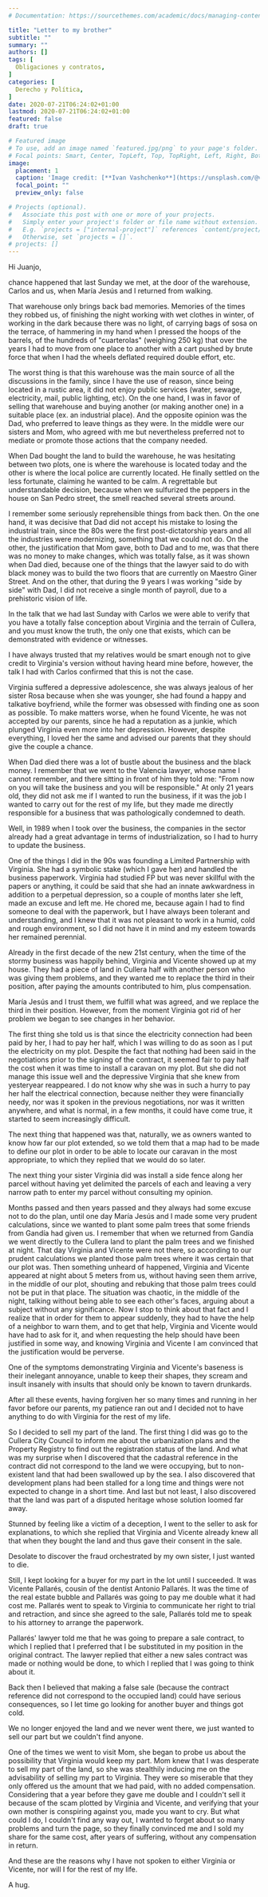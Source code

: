 ```yaml
---
# Documentation: https://sourcethemes.com/academic/docs/managing-content/

title: "Letter to my brother"
subtitle: ""
summary: ""
authors: []
tags: [
  Obligaciones y contratos,
]
categories: [
  Derecho y Política,
]
date: 2020-07-21T06:24:02+01:00
lastmod: 2020-07-21T06:24:02+01:00
featured: false
draft: true

# Featured image
# To use, add an image named `featured.jpg/png` to your page's folder.
# Focal points: Smart, Center, TopLeft, Top, TopRight, Left, Right, BottomLeft, Bottom, BottomRight.
image:
  placement: 1
  caption: 'Image credit: [**Ivan Vashchenko**](https://unsplash.com/@vashchenko?utm_source=unsplash&utm_medium=referral&utm_content=creditCopyText)'
  focal_point: ""
  preview_only: false

# Projects (optional).
#   Associate this post with one or more of your projects.
#   Simply enter your project's folder or file name without extension.
#   E.g. `projects = ["internal-project"]` references `content/project/deep-learning/index.md`.
#   Otherwise, set `projects = []`.
# projects: []
---
```


Hi Juanjo,

chance happened that last Sunday we met, at the door of the warehouse, Carlos and us, when María Jesús and I returned from walking.

That warehouse only brings back bad memories. Memories of the times they robbed us, of finishing the night working with wet clothes in winter, of working in the dark because there was no light, of carrying bags of sosa on the terrace, of hammering in my hand when I pressed the hoops of the barrels, of the hundreds of "cuarterolas" (weighing 250 kg) that over the years I had to move from one place to another with a cart pushed by brute force that when I had the wheels deflated required double effort, etc.

The worst thing is that this warehouse was the main source of all the discussions in the family, since I have the use of reason, since being located in a rustic area, it did not enjoy public services (water, sewage, electricity, mail, public lighting, etc). On the one hand, I was in favor of selling that warehouse and buying another (or making another one) in a suitable place (ex. an industrial place). And the opposite opinion was the Dad, who preferred to leave things as they were. In the middle were our sisters and Mom, who agreed with me but nevertheless preferred not to mediate or promote those actions that the company needed.

When Dad bought the land to build the warehouse, he was hesitating between two plots, one is where the warehouse is located today and the other is where the local police are currently located. He finally settled on the less fortunate, claiming he wanted to be calm. A regrettable but understandable decision, because when we sulfurized the peppers in the house on San Pedro street, the smell reached several streets around.

I remember some seriously reprehensible things from back then. On the one hand, it was decisive that Dad did not accept his mistake to losing the industrial train, since the 80s were the first post-dictatorship years and all the industries were modernizing, something that we could not do. On the other, the justification that Mom gave, both to Dad and to me, was that there was no money to make changes, which was totally false, as it was shown when Dad died, because one of the things that the lawyer said to do with black money was to build the two floors that are currently on Maestro Giner Street. And on the other, that during the 9 years I was working "side by side" with Dad, I did not receive a single month of payroll, due to a prehistoric vision of life.

In the talk that we had last Sunday with Carlos we were able to verify that you have a totally false conception about Virginia and the terrain of Cullera, and you must know the truth, the only one that exists, which can be demonstrated with evidence or witnesses.

I have always trusted that my relatives would be smart enough not to give credit to Virginia's version without having heard mine before, however, the talk I had with Carlos confirmed that this is not the case.

Virginia suffered a depressive adolescence, she was always jealous of her sister Rosa because when she was younger, she had found a happy and talkative boyfriend, while the former was obsessed with finding one as soon as possible. To make matters worse, when he found Vicente, he was not accepted by our parents, since he had a reputation as a junkie, which plunged Virginia even more into her depression. However, despite everything, I loved her the same and advised our parents that they should give the couple a chance.

When Dad died there was a lot of bustle about the business and the black money. I remember that we went to the Valencia lawyer, whose name I cannot remember, and there sitting in front of him they told me: "From now on you will take the business and you will be responsible." At only 21 years old, they did not ask me if I wanted to run the business, if it was the job I wanted to carry out for the rest of my life, but they made me directly responsible for a business that was pathologically condemned to death.

Well, in 1989 when I took over the business, the companies in the sector already had a great advantage in terms of industrialization, so I had to hurry to update the business.

One of the things I did in the 90s was founding a Limited Partnership with Virginia. She had a symbolic stake (which I gave her) and handled the business paperwork. Virginia had studied FP but was never skillful with the papers or anything, it could be said that she had an innate awkwardness in addition to a perpetual depression, so a couple of months later she left, made an excuse and left me. He chored me, because again I had to find someone to deal with the paperwork, but I have always been tolerant and understanding, and I knew that it was not pleasant to work in a humid, cold and rough environment, so I did not have it in mind and my esteem towards her remained perennial.

Already in the first decade of the new 21st century, when the time of the stormy business was happily behind, Virginia and Vicente showed up at my house. They had a piece of land in Cullera half with another person who was giving them problems, and they wanted me to replace the third in their position, after paying the amounts contributed to him, plus compensation.

María Jesús and I trust them, we fulfill what was agreed, and we replace the third in their position. However, from the moment Virginia got rid of her problem we began to see changes in her behavior.

The first thing she told us is that since the electricity connection had been paid by her, I had to pay her half, which I was willing to do as soon as I put the electricity on my plot. Despite the fact that nothing had been said in the negotiations prior to the signing of the contract, it seemed fair to pay half the cost when it was time to install a caravan on my plot. But she did not manage this issue well and the depressive Virginia that she knew from yesteryear reappeared. I do not know why she was in such a hurry to pay her half the electrical connection, because neither they were financially needy, nor was it spoken in the previous negotiations, nor was it written anywhere, and what is normal, in a few months, it could have come true, it started to seem increasingly difficult.

The next thing that happened was that, naturally, we as owners wanted to know how far our plot extended, so we told them that a map had to be made to define our plot in order to be able to locate our caravan in the most appropriate, to which they replied that we would do so later.

The next thing your sister Virginia did was install a side fence along her parcel without having yet delimited the parcels of each and leaving a very narrow path to enter my parcel without consulting my opinion.

Months passed and then years passed and they always had some excuse not to do the plan, until one day María Jesús and I made some very prudent calculations, since we wanted to plant some palm trees that some friends from Gandía had given us. I remember that when we returned from Gandía we went directly to the Cullera land to plant the palm trees and we finished at night. That day Virginia and Vicente were not there, so according to our prudent calculations we planted those palm trees where it was certain that our plot was. Then something unheard of happened, Virginia and Vicente appeared at night about 5 meters from us, without having seen them arrive, in the middle of our plot, shouting and rebuking that those palm trees could not be put in that place. The situation was chaotic, in the middle of the night, talking without being able to see each other's faces, arguing about a subject without any significance. Now I stop to think about that fact and I realize that in order for them to appear suddenly, they had to have the help of a neighbor to warn them, and to get that help, Virginia and Vicente would have had to ask for it, and when requesting the help should have been justified in some way, and knowing Virginia and Vicente I am convinced that the justification would be perverse.

One of the symptoms demonstrating Virginia and Vicente's baseness is their inelegant annoyance, unable to keep their shapes, they scream and insult insanely with insults that should only be known to tavern drunkards.

After all these events, having forgiven her so many times and running in her favor before our parents, my patience ran out and I decided not to have anything to do with Virginia for the rest of my life.

So I decided to sell my part of the land. The first thing I did was go to the Cullera City Council to inform me about the urbanization plans and the Property Registry to find out the registration status of the land. And what was my surprise when I discovered that the cadastral reference in the contract did not correspond to the land we were occupying, but to non-existent land that had been swallowed up by the sea. I also discovered that development plans had been stalled for a long time and things were not expected to change in a short time. And last but not least, I also discovered that the land was part of a disputed heritage whose solution loomed far away.

Stunned by feeling like a victim of a deception, I went to the seller to ask for explanations, to which she replied that Virginia and Vicente already knew all that when they bought the land and thus gave their consent in the sale.

Desolate to discover the fraud orchestrated by my own sister, I just wanted to die.

Still, I kept looking for a buyer for my part in the lot until I succeeded. It was Vicente Pallarés, cousin of the dentist Antonio Pallarés. It was the time of the real estate bubble and Pallarés was going to pay me double what it had cost me. Pallarés went to speak to Virginia to communicate her right to trial and retraction, and since she agreed to the sale, Pallarés told me to speak to his attorney to arrange the paperwork.

Pallarés' lawyer told me that he was going to prepare a sale contract, to which I replied that I preferred that I be substituted in my position in the original contract. The lawyer replied that either a new sales contract was made or nothing would be done, to which I replied that I was going to think about it.

Back then I believed that making a false sale (because the contract reference did not correspond to the occupied land) could have serious consequences, so I let time go looking for another buyer and things got cold.

We no longer enjoyed the land and we never went there, we just wanted to sell our part but we couldn't find anyone.

One of the times we went to visit Mom, she began to probe us about the possibility that Virginia would keep my part. Mom knew that I was desperate to sell my part of the land, so she was stealthily inducing me on the advisability of selling my part to Virginia. They were so miserable that they only offered us the amount that we had paid, with no added compensation. Considering that a year before they gave me double and I couldn't sell it because of the scam plotted by Virginia and Vicente, and verifying that your own mother is conspiring against you, made you want to cry. But what could I do, I couldn't find any way out, I wanted to forget about so many problems and turn the page, so they finally convinced me and I sold my share for the same cost, after years of suffering, without any compensation in return.

And these are the reasons why I have not spoken to either Virginia or Vicente, nor will I for the rest of my life.

A hug.
